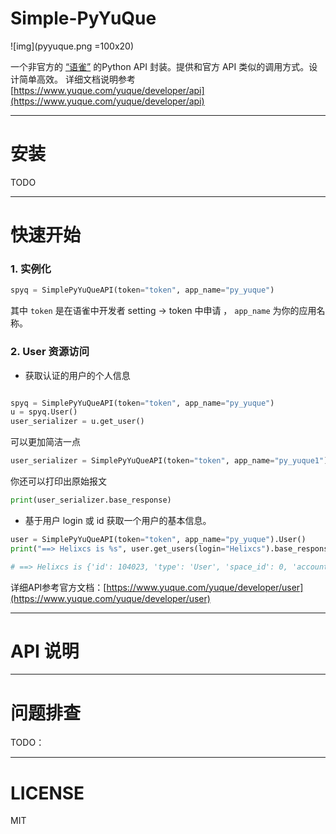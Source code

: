 # Simple-PyYuQue

![img](pyyuque.png =100x20)

一个非官方的 [“语雀”](http://yuque.com) 的Python API 封装。提供和官方 API 类似的调用方式。设计简单高效。
详细文档说明参考[https://www.yuque.com/yuque/developer/api](https://www.yuque.com/yuque/developer/api)

----
# 安装
TODO

----
# 快速开始

### 1. 实例化

```python
spyq = SimplePyYuQueAPI(token="token", app_name="py_yuque")

```
其中 `token` 是在语雀中开发者 setting -> token 中申请 ， `app_name` 为你的应用名称。

### 2. User 资源访问

* 获取认证的用户的个人信息

```python

spyq = SimplePyYuQueAPI(token="token", app_name="py_yuque")
u = spyq.User()
user_serializer = u.get_user()

```

可以更加简洁一点

```python
user_serializer = SimplePyYuQueAPI(token="token", app_name="py_yuque1").User().get_user()

```

你还可以打印出原始报文
```python
print(user_serializer.base_response)
```

* 基于用户 login 或 id 获取一个用户的基本信息。
```python
user = SimplePyYuQueAPI(token="token", app_name="py_yuque").User()
print("==> Helixcs is %s", user.get_users(login="Helixcs").base_response)

# ==> Helixcs is {'id': 104023, 'type': 'User', 'space_id': 0, 'account_id': 10838, 'login': 'helixcs', 'name': 'Helixcs', 'avatar_url': 'https://cdn.nlark.com/yuque/0/2018/png/104023/1539315567419-aad17f80-8365-4a08-af1e-e301a3c2c7f5.png', 'large_avatar_url': 'https://cdn.nlark.com/yuque/0/2018/png/104023/1539315567419-aad17f80-8365-4a08-af1e-e301a3c2c7f5.png?x-oss-process=image/resize,m_fill,w_320,h_320', 'medium_avatar_url': 'https://cdn.nlark.com/yuque/0/2018/png/104023/1539315567419-aad17f80-8365-4a08-af1e-e301a3c2c7f5.png?x-oss-process=image/resize,m_fill,w_160,h_160', 'small_avatar_url': 'https://cdn.nlark.com/yuque/0/2018/png/104023/1539315567419-aad17f80-8365-4a08-af1e-e301a3c2c7f5.png?x-oss-process=image/resize,m_fill,w_80,h_80', 'books_count': 3, 'public_books_count': 2, 'followers_count': 3, 'following_count': 3, 'public': 1, 'description': 'Java 糊口，Python 兴趣', 'created_at': '2018-04-23T02:43:33.000Z', 'updated_at': '2018-12-07T17:00:03.000Z', '_serializer': 'v2.user_detail'}

```

详细API参考官方文档：[https://www.yuque.com/yuque/developer/user](https://www.yuque.com/yuque/developer/user)

----
# API 说明

----
# 问题排查

TODO：

----
# LICENSE

MIT


